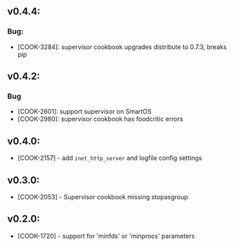 ## v0.4.4:

### Bug:

- [COOK-3284]: supervisor cookbook upgrades distribute to 0.7.3, breaks pip

## v0.4.2:

### Bug

- [COOK-2601]: support supervisor on SmartOS
- [COOK-2980]: supervisor cookbook has foodcritic errors

## v0.4.0:

* [COOK-2157] - add `inet_http_server` and logfile config settings

## v0.3.0:

* [COOK-2053] - Supervisor cookbook missing stopasgroup

## v0.2.0:

* [COOK-1720] - support for 'minfds' or 'minprocs' parameters
